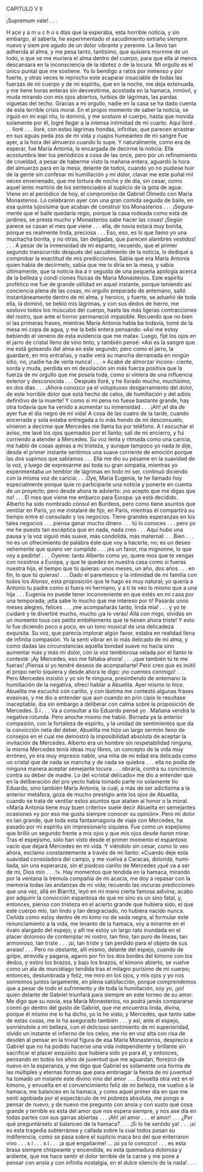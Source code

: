  CAPITULO V II

 ¡Supremum vale! . . .


H ace y a m u c h o s días que la esperaba, esta horrible noticia, y sin embargo,
al saberla, he experimentado el sacudimiento extraño siempre nuevo y siem­
pre agudo de un dolor vibrante y perenne. La llevo tan adherida al alma, y
me pesa tanto, tantísimo, que quisiera morirme de un todo, o que se me
muriera el alma dentro del cuerpo, para que ella al menos descansara en la
inconsciencia de la idiotez o de la locura. Mi orgullo es el único puntal que
me sostiene. Yo lo bendigo a ratos por inmenso y por fuerte, y otras veces
le reprocho este acaparar insaciable de todas las fuerzas de mi cuerpo y de
mi espíritu, que en la noche, me deja extenuada, y me tiene horas enteras sin
 desvestirme, acostada en la hamaca, inmóvil, y muda mirando con mis ojos
abiertos, turbios de lágrimas, las pardas viguetas del techo.
 Gracias a mi orgullo, nadie en la casa se ha dado cuenta de esta terrible
crisis moral. En el propio momento de saber la noticia, se irguió en mi espí­
ritu, lo dominó, y me sostuvo el cuerpo, hasta que movida solamente por él,
logré llegar a la intensa intimidad de mi cuarto. Aquí lloré . . . lloré . . . lloré,
con estas lágrimas hondas, infinitas, que parecen arrastrar en sus aguas peda­
zos de mi vida y cuajos humeantes de mi sangre
 Fue ayer, a la hora del almuerzo cuando lo supe.
 Y naturalmente, como era de esperar, fue María Antonia, la encargada de
decirme la noticia. Ella acostumbra leer los periódicos a cosa de las once,
pero por un refinamiento de crueldad, a pesar de haberme visto la mañana
entera, aguardó la hora del almuerzo para en la mesa, delante de todos, cuando
yo no pudiese huir de la gente sin confesar mi humillación y mi dolor, clavar­
me este puñal mil veces envenenado, que me tortura de noche y de día, sin
cesar, como aquel lento martirio de los sentenciados al suplicio de la gota de
agua:
 Viene en el periódico de hoy, el compromiso de Gabriel Olmedo con
María Monasterios. Lo celebraron ayer con una gran comida seguida de baile,
en esa quinta lujosísima que acaban de construir los Monasterios . . . ¡Segura­
mente que el baile quedaría regio, porque la casa rodeada como está de jardines,
se presta mucho y Monasterios sabe hacer las cosas! ¡Según parece se casan
el mes que viene . . . ella, de novia estará muy bonita, porque es realmente
linda, preciosa . . . Eso, eso, es lo que llamo yo una muchacha bonita, y no
otras, tan delgadas, que parecen alambres vestidos! . . .
 A pesar de la inmensidad de mi espanto, recuerdo, que el primer segundo
transcurrido después del sacudimiento de la noticia, lo dediqué a comprobar
la exactitud de mis predicciones. Sabía que era María Antonia quien había
de decírmelo, sabía que me lo diría en la mesa, y sabía últimamente, que la
noticia iba a ir seguida de una pequeña apología acerca de la belleza y condi­
ciones físicas de María Monasterios. Este espíritu profètico me fue de grande
utilidad en aquel instante, porque teniendo así conciencia plena de las cosas,
mi orgullo preparado de antemano, saltó instantáneamente dentro de mi alma,
y heroico, y fuerte, se adueñó de toda ella, la dominó, se bebió mis lágrimas,
y con sus dedos de hierro, me sostuvo todos los músculos del cuerpo, hasta
las más ligeras contracciones del rostro, que ante el horror permaneció
impasible.
 Recuerdo que no bien oí las primeras frases, mientras María Antonia habla­
ba todavía, tomé de la mesa mi copa de agua, y me la bebí entera pensando:
«Así me estoy bebiendo el veneno de esta evidencia que me mata». Luego,
fijé los ojos en el jarro de cristal lleno de vino tinto, y también pensé: «Así
es la sangre que me está goteando del alma en este segundo; pero como el
jarro, la guardaré, en mis entrañas, y nadie verá su mancha derramada en
ningún sitio, no, ¡nadie ha de verla nunca! . . . » Acabé de almorzar incons-
 cíente, sorda y muda, perdida en mi desolación sin más fuerza positiva que la
fuerza de mi orgullo que me poseía toda, como si viniera de una influencia
exterior y desconocida . . .
 Después lloré, y he llorado mucho, muchísimo, en dos días . . . ¡Ahora
conozco ya el voluptuoso desgarramiento del dolor, de este horrible dolor
que está hecho de celos, de humillación y del adiós definitivo de la muerte!
 Y como si mi pena no fuese bastante grande, hay otra todavía que ha venido
a aumentar su inmensidad . . .
 ¡Ah! ¡el día de ayer fue el día negro de mi vida!
 A cosa de las cuatro de la tarde, cuando encerrada y sola estaba entregada
a lo más hondo de mi desconsuelo, vinieron a decirme que Mercedes me llama­
ba por teléfono.
 A l escuchar el aviso, me lavé los ojos quemados por el llanto; salí de mi
encierro, y fui corriendo a atender a Mercedes.
 Su voz lenta y ritmada como una caricia, me habló de cosas ajenas a mi
tristeza, y aunque tampoco yo nada le dije, desde el primer instante sentimos
una suave corriente de emoción porque las dos supimos que sabíamos . . .
Ella me dio su pésame en la suavidad de la voz, y luego de expresarme así
toda su gran simpatía, mientras yo experimentaba un temblor de lágrimas en
todo mi ser, continuó diciendo con la misma voz de caricia:
 . . .Oye, María Eugenia, te he llamado hoy especialmente porque quie­
ro participarte una noticia y ponerte en cuenta de un proyecto; pero desde
ahora te advierto: ¡no acepto que me digas que no! . . . El mes que viene me
embarco para Europa: ya está decidido. Alberto ha sido nombrado cónsul
en Burdeos, pero como tiene asuntos que ventilar en París, yo me instalaré
de fijo, en París, mientras él compartirá su tiempo entre el consulado y los
negocios. Tiene grandes esperanzas en los tales negocios . . . piensa ganar
mucho dinero . . . tú lo conoces . . . pero yo me he puesto tan escéptica que
en nada, nada creo . . .
 Aquí hubo una pausa y la voz siguió más suave, más condolida, más
maternal:
 . . .Bien . . . no es un ofrecimiento de palabra éste que voy a hacerte,
no; es un deseo vehemente que quiero ver cumplido . . . ¡es un favor, ma
mignonne, lo que voy a pedirte! . . . Oyeme: tanto Alberto como yo, quere­
mos que te vengas con nosotros a Europa, y que te quedes en nuestra casa
como si fueras nuestra hija, el tiempo que tú quieras: unos meses, un año,
dos años . . . en fin, lo que tú quieras! . . . Dado el parentesco y la intimidad
de mi familia con todos los Alonso, esta proposición que te hago es muy
natural; yo quería a Antonio tu padre como si fuera mi hermano, y a ti te
veo lo mismo que a una hija . . . Eugenia no puede tener inconveniente en
que estés en mi casa por una temporada; ¡ella sabe lo mucho que me intereso
por ti! Pasarás unos meses alegres, felices . . . ¡me acompañarás tanto, linda
mía! . . . y yo te cuidaré y te divertiré mucho, mucho ¡ya lo verás! Allá con­
 migo, olvidas en un momento tous ces petits embêtements que te tienen ahora
triste!
 Y esto lo fue diciendo poco a poco, en un tono musical de una delicadeza
exquisita. Su voz, que parecía implorar algún favor, estaba en realidad llena
de infinita compasión. Yo la sentí vibrar en lo más delicado de mi alma, y
como dadas las circunstancias aquella bondad suave no hacía sino aumentar
más y más mi dolor, con la voz temblorosa velada por el llanto le contesté:
 ¡Ay Mercedes, eso me faltaba ahora! . . . ¡que también tú te me fueras!
¡Piensa si yo tendré deseos de acompañarte! Pero creo que es inútil el propo­
nerlo siquiera y desde ahora te digo: ¡no cuentes conmigo! . . .
 Pero Mercedes insistió y yo sin fe ninguna, presintiendo de antemano la
humillación de la negativa, ofrecí hablar a Abuelita.
 Ayer mismo lo hice. Abuelita me escuchó con cariño, y con lástima me
contestó algunas frases evasivas, y me dio a entender que aun cuando en prin­
cipio le resultase inaceptable, iba sin embargo a deliberar con calma sobre la
proposición de Mercedes.
 S í . . . Va a consultar a tío Eduardo pensé yo . Mañana vendrá la
negativa rotunda.
 Pero anoche mismo me habló. Borrada ya la anterior compasión, con la
fortaleza de espíritu, y la unidad de sentimientos que da la convicción neta
del deber, Abuelita me hizo un largo sermón lleno de consejos en el cual me
demostró la imposibilidad absoluta de aceptar la invitación de Mercedes.
Alberto era un hombre sin respetabilidad ninguna, la misma Mercedes tenía
ideas muy libres, un concepto de la vida muy erróneo, yo era muy impresio­
nable, una niña de mi edad era delicada como un cristal que de nada se
mancha y de nada se quiebra . . . ella no podía de ninguna manera aceptar
 semejante locura . . . obraría, contra su conciencia, contra su deber de madre.
 Lo del «cristal delicado» me dio a entender que en la deliberación del pro­
yecto había tomado parte no solamente tío Eduardo, sino también María
Antonia, la cual, a más de ser adictísima a la anterior metáfora, goza de
 mucho prestigio ante los ojos de Abuelita, cuando se trata de ventilar estos
 asuntos que atañen al honor o la moral. «María Antonia tiene muy buen
criterio» suele decir Abuelita en semejantes ocasiones «y por eso me
 gusta siempre conocer su opinión».
 Pero mi dolor es tan grande, que toda esta fantasmagoría de viaje con
 Mercedes, ha pasado por mi espíritu sin impresionarlo siquiera. Fue como
 un espejismo que brilló un segundo frente a mis ojos y que mis ojos desde­
 ñaron mirar. Tras el espejismo, sólo han visto desde el primer momento el
 espantoso vacío que dejará Mercedes en mi vida. Y viéndolo sin cesar, como
 lo veo ahora, exclamo constantemente a través de mi llanto: «Cuando deje
 esta suavidad consoladora del campo, y me vuelva a Caracas, dolorida, humi­
 llada, sin una esperanza, sin el piadoso cariño de Mercedes ¡qué va a ser de
 mí, Dios mío . . . !».
 Hay momentos que tendida en la hamaca, mirando por la ventana la trémula
 compañía de mi acacia, me doy a repasar con la memoria todas las andanzas
de mi vida; recuerdo las oscuras predicciones que una vez, allá en Biarritz,
leyó en mi mano cierta famosa adivina; acabo por adquirir la convicción
espantosa de que mi sino es un sino fatal, y, entonces, pienso con tristeza en
el acierto grande que hubiera sido, el que este cuerpo mío, tan lindo y tan
desgraciado, no hubiera nacido nunca. Ceñida como estoy dentro de mi kimo­
no de seda negra, al formular este renunciamiento a la vida, me levanto de
la hamaca, voy a mirarme en el óvalo alargado del espejo; y allí me estoy un
largo rato inundada en el placer doloroso de contemplar mi rostro, tan fino,
tan puro de líneas, tan armonioso, tan triste . . . ¡sí, tan triste y tan perdido
para el objeto de sus ansias! . . . Pero no obstante, allí mismo, delante del
espejo, cuando de golpe, atrevida y pagana, agarro por fin los dos bordes del
kimono con los dedos, y estiro los brazos, y bajo los brazos, el kimono abierto,
se vuelve como un ala de murciélago tendida tras el milagro purísimo de mi
cuerpo; entonces, deslumbrada y feliz, me miro en los ojos, y mis ojos y yo
nos sonreímos juntos largamente, en plena satisfacción, porque comprendemos
que a pesar de todo el sufrimiento y de toda la humillación, soy yo, ¡yo! quien
delante de Gabriel triunfará para siempre en este torneo de su amor. Me
digo que su novia, esa María Monasterios, no podrá jamás compararse conmi­
go dentro del gusto de Gabriel, que me encuentra linda, divina, porque él
mismo me lo ha dicho, yo lo he visto, y Mercedes, que tanto sabe de estas
cosas, me lo ha asegurado también . . . y así, ante el espejo, sonriéndole a mi
belleza, con el delicioso sentimiento de mi superioridad, olvido un instante
el infierno de los celos, me río en voz alta con risa de desdén al pensar en la
trivial figura de esa María Monasterios, desprecio a Gabriel que no ha podido
hacerse una vida independiente y brillante sin sacrificar el placer exquisito que
hubiera sido yo para él, y entonces, pensando en todos los años de juventud
que me aguardan, florezco de nuevo en la esperanza, y me digo que Gabriel
es solamente una forma de las múltiples y eternas formas que para embriagar
la fiesta de mi juventud ha tomado un instante este divino vino del amor . . .
 Envuelta otra vez en el kimono, y envuelta en el convencimiento feliz de
mi belleza, me vuelvo a la hamaca, me balanceo en la hamaca, y como aquel
primer día en que me sentí agobiada por el espectáculo de mi pobreza absoluta,
me pongo a pensar de nuevo, y de nuevo me pregunto con ansia y con susto
qué cosa grande y terrible es esta del amor que nos espera siempre, y nos ase­
dia en todas partes con sus garras abiertas . . .
 ¡Ah! ¡el amor . . . el amor! . . . ¿Por qué preguntárselo al balanceo de la
hamaca? . . . ¡Si lo he sentido ya! . . . ¡si es esta tragedia subterránea y callada
sobre la cual todos pasan su indiferencia, como se pasa sobre el suplicio maca­
bro del que enterraron vivo . . . s í . . . s í . . . ¡a qué engañarme! ... ¡si ya lo
conozco! . . . es esta brasa siempre chispeante y encendida, es esta quemadura
dolorosa y ardiente, que me hace sentir el dolor terrible de la carne y me pone
 a pensar con ansia y con infinita nostalgia, en el dulce silencio de la nada! . . .

